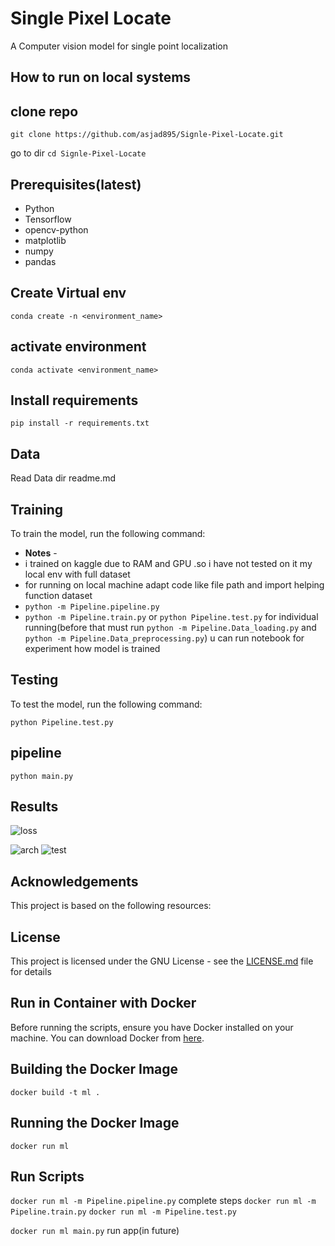 # Single Pixel Locate

 A Computer vision model for single point localization

## How to run on local systems

## clone repo

```git clone https://github.com/asjad895/Signle-Pixel-Locate.git```

go to dir ```cd Signle-Pixel-Locate```

## Prerequisites(latest)

- Python
- Tensorflow
- opencv-python
- matplotlib
- numpy
- pandas

## Create Virtual env

```conda create -n <environment_name>```

## activate environment

```conda activate <environment_name>```

## Install requirements

```pip install -r requirements.txt```

## Data

Read Data dir readme.md

## Training

To train the model, run the following command:

- **Notes** -
- i trained on kaggle due to RAM and GPU .so i have not tested on it my local env with full dataset
- for running on local machine adapt code like file path and import helping function dataset 
- ```python -m Pipeline.pipeline.py``` 
- ```python -m Pipeline.train.py``` or ```python Pipeline.test.py``` for individual running(before that must run ```python -m Pipeline.Data_loading.py``` and ```python -m Pipeline.Data_preprocessing.py```)
u can run notebook for experiment how model is trained

## Testing

To test the model, run the following command:

```python Pipeline.test.py``` 

## pipeline

```python main.py```

## Results

![loss](/Analysis/training_analysis.png)

![arch](/Analysis/model_architecture.png)
![test](/Test_Data_Result/Result_test_data.png)

## Acknowledgements

This project is based on the following resources:

## License

This project is licensed under the GNU License - see the [LICENSE.md](LICENSE.md) file for details

## Run in Container with Docker

 Before running the scripts, ensure you have Docker installed on your machine. You can download Docker from [here](https://www.docker.com/products/docker-desktop).

## Building the Docker Image

```docker build -t ml .```

## Running the Docker Image

```docker run ml```

## Run  Scripts

```docker run ml -m Pipeline.pipeline.py``` complete steps
```docker run ml -m Pipeline.train.py```
```docker run ml -m Pipeline.test.py```

```docker run ml main.py``` run app(in future)